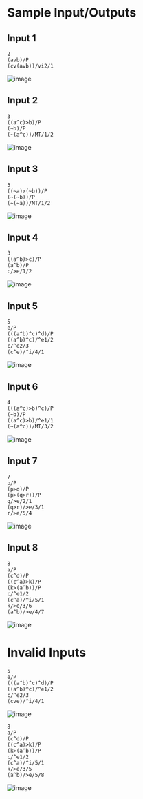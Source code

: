 # Sample Input/Outputs

## Input 1
```
2
(avb)/P
(cv(avb))/vi2/1
```
![image](https://user-images.githubusercontent.com/28446977/205241263-38060e39-b356-4f73-99be-660290b1fc6e.png)

## Input 2
```
3
((a^c)>b)/P
(~b)/P
(~(a^c))/MT/1/2
```
![image](https://user-images.githubusercontent.com/28446977/205241300-38db239c-7f10-43ea-80bb-8179de1d9e1d.png)

## Input 3
```
3
((~a)>(~b))/P
(~(~b))/P
(~(~a))/MT/1/2
```
![image](https://user-images.githubusercontent.com/28446977/205241390-59f94fc0-a8ba-47b7-951b-d3985d05e7e4.png)

## Input 4
```
3
((a^b)>c)/P
(a^b)/P
c/>e/1/2
```
![image](https://user-images.githubusercontent.com/28446977/205241494-e9103e40-1942-4ffe-ae0c-355cfe17eda4.png)

## Input 5
```
5
e/P
(((a^b)^c)^d)/P
((a^b)^c)/^e1/2
c/^e2/3
(c^e)/^i/4/1
```
![image](https://user-images.githubusercontent.com/28446977/205241549-56f8f51c-0e1c-4936-87ff-1102d171c658.png)

## Input 6
```
4
(((a^c)>b)^c)/P
(~b)/P
((a^c)>b)/^e1/1
(~(a^c))/MT/3/2
```
![image](https://user-images.githubusercontent.com/28446977/205476162-7a612ce9-16b3-4818-bb85-855b4b534ad6.png)

## Input 7
```
7
p/P
(p>q)/P
(p>(q>r))/P
q/>e/2/1
(q>r)/>e/3/1
r/>e/5/4
```
![image](https://user-images.githubusercontent.com/28446977/205476156-830e4c1f-7ba1-4ca5-b90d-c71ba938d4ab.png)

## Input 8
```
8
a/P
(c^d)/P
((c^a)>k)/P
(k>(a^b))/P
c/^e1/2
(c^a)/^i/5/1
k/>e/3/6
(a^b)/>e/4/7
```
![image](https://user-images.githubusercontent.com/28446977/206088700-3b8ae5a5-5a9a-4185-b88c-3a42ed368df8.png)

# Invalid Inputs
```
5
e/P
(((a^b)^c)^d)/P
((a^b)^c)/^e1/2
c/^e2/3
(cve)/^i/4/1
```
![image](https://user-images.githubusercontent.com/28446977/205241663-2a9aba9a-cc1c-499f-93bc-ab671936236b.png)

```
8
a/P
(c^d)/P
((c^a)>k)/P
(k>(a^b))/P
c/^e1/2
(c^a)/^i/5/1
k/>e/3/5
(a^b)/>e/5/8
```
![image](https://user-images.githubusercontent.com/28446977/205951249-681d4d3b-e3e2-48ea-a36f-b6f05e144dc0.png)

